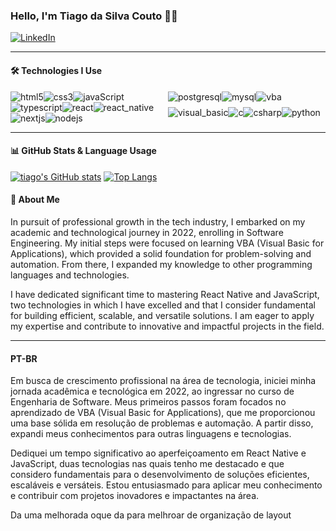 ### Hello, I'm Tiago da Silva Couto 👋🏽

[![LinkedIn](https://img.shields.io/badge/LinkedIn-0077B5?style=for-the-badge&logo=linkedin&logoColor=white)](https://www.linkedin.com/in/tiago-da-silva-couto-6830baa9/)

---

#### 🛠️ Technologies I Use

<div style="display: flex; flex-wrap: wrap; justify-content: space-between;">
  <div style="flex: 1; display: flex; flex-wrap: wrap; justify-content: flex-start;">
    <img align="center" alt="html5" src="https://img.shields.io/badge/HTML5-E34F26?style=for-the-badge&logo=html5&logoColor=white" />
    <img align="center" alt="css3" src="https://img.shields.io/badge/CSS3-1572B6?style=for-the-badge&logo=css3&logoColor=white" />
    <img align="center" alt="javaScript" src="https://img.shields.io/badge/JavaScript-F7DF1E?style=for-the-badge&logo=javascript&logoColor=black" />
    <img align="center" alt="typescript" src="https://img.shields.io/badge/TypeScript-3178C6?style=for-the-badge&logo=typescript&logoColor=white" />
    <img align="center" alt="react" src="https://img.shields.io/badge/React-20232A?style=for-the-badge&logo=react&logoColor=61DAFB" />
    <img align="center" alt="react_native" src="https://img.shields.io/badge/React_Native-20232A?style=for-the-badge&logo=react&logoColor=61DAFB" />
    <img align="center" alt="nextjs" src="https://img.shields.io/badge/Next.js-000000?style=for-the-badge&logo=next.js&logoColor=white" />
    <img align="center" alt="nodejs" src="https://img.shields.io/badge/Node.js-339933?style=for-the-badge&logo=node.js&logoColor=white" />
  </div>
  <div style="flex: 1; display: flex; flex-wrap: wrap; justify-content: flex-start;">
    <img align="center" alt="postgresql" src="https://img.shields.io/badge/PostgreSQL-4169E1?style=for-the-badge&logo=postgresql&logoColor=white" />
    <img align="center" alt="mysql" src="https://img.shields.io/badge/MySQL-4479A1?style=for-the-badge&logo=mysql&logoColor=white" />
    <img align="center" alt="vba" src="https://img.shields.io/badge/VBA-00A300?style=for-the-badge&logo=windows&logoColor=white" />
    <img align="center" alt="visual_basic" src="https://img.shields.io/badge/Visual_Basic-512BD4?style=for-the-badge&logo=visualstudio&logoColor=white" />
    <img align="center" alt="c" src="https://img.shields.io/badge/C-00599C?style=for-the-badge&logo=c&logoColor=white" />
    <img align="center" alt="csharp" src="https://img.shields.io/badge/C%23-239120?style=for-the-badge&logo=c-sharp&logoColor=white" />
    <img align="center" alt="python" src="https://img.shields.io/badge/Python-3776AB?style=for-the-badge&logo=python&logoColor=white" />
  </div>
</div>

---

#### 📊 GitHub Stats & Language Usage

[![tiago's GitHub stats](https://github-readme-stats.vercel.app/api?username=tscouto&show_icons=true&theme=dracula)](https://github.com/tscouto)
[![Top Langs](https://github-readme-stats.vercel.app/api/top-langs/?username=tscouto&hide_progress=true)](https://github.com/tscouto)


#### 🚀 About Me

In pursuit of professional growth in the tech industry, I embarked on my academic and technological journey in 2022, enrolling in Software Engineering. My initial steps were focused on learning VBA (Visual Basic for Applications), which provided a solid foundation for problem-solving and automation. From there, I expanded my knowledge to other programming languages and technologies.

I have dedicated significant time to mastering React Native and JavaScript, two technologies in which I have excelled and that I consider fundamental for building efficient, scalable, and versatile solutions. I am eager to apply my expertise and contribute to innovative and impactful projects in the field.

---

#### PT-BR

Em busca de crescimento profissional na área de tecnologia, iniciei minha jornada acadêmica e tecnológica em 2022, ao ingressar no curso de Engenharia de Software. Meus primeiros passos foram focados no aprendizado de VBA (Visual Basic for Applications), que me proporcionou uma base sólida em resolução de problemas e automação. A partir disso, expandi meus conhecimentos para outras linguagens e tecnologias.

Dediquei um tempo significativo ao aperfeiçoamento em React Native e JavaScript, duas tecnologias nas quais tenho me destacado e que considero fundamentais para o desenvolvimento de soluções eficientes, escaláveis e versáteis. Estou entusiasmado para aplicar meu conhecimento e contribuir com projetos inovadores e impactantes na área.


Da uma melhorada oque da para melhroar de organização de layout
